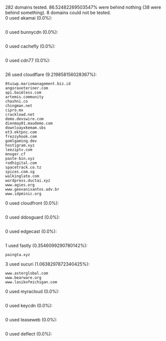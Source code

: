 282 domains tested. 86.52482269503547% were behind nothing (38 were behind something). 8 domains could not be tested.<br>
0 used akamai (0.0%):
```

```

0 used bunnycdn (0.0%):
```

```

0 used cachefly (0.0%):
```

```

0 used cdn77 (0.0%):
```

```

26 used cloudflare (9.219858156028367%):
```
0tuiwp.mariomanagement.biz.id
angoraveteriner.com
api.baimless.com
artemis.community
chashni.co
chingman.net
cipro.mx
crackload.net
demo.devswire.com
dienmay01.maudemo.com
downloayxkemam.sbs
et3.ektpnc.com
frezzyhook.com
gomlgaming.dev
hostigram.xyz
leeziptv.com
mnoger.cf
paste-bin.xyz
rodhigital.com
spacetrack.co.tz
spices.com.sg
walkinglate.com
wordpress.ductai.xyz
www.agies.org
www.geovanisantos.adv.br
www.idpminic.org
```

0 used cloudfront (0.0%):
```

```

0 used ddosguard (0.0%):
```

```

0 used edgecast (0.0%):
```

```

1 used fastly (0.3546099290780142%):
```
paingta.xyz
```

3 used sucuri (1.0638297872340425%):
```
www.asterglobal.com
www.bearware.org
www.lasikofmichigan.com
```

0 used myracloud (0.0%):
```

```

0 used keycdn (0.0%):
```

```

0 used leaseweb (0.0%):
```

```

0 used deflect (0.0%):
```

```
